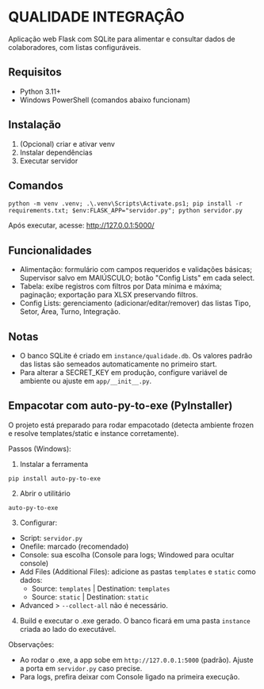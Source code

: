 # QUALIDADE INTEGRAÇÂO

Aplicação web Flask com SQLite para alimentar e consultar dados de colaboradores, com listas configuráveis.

## Requisitos
- Python 3.11+
- Windows PowerShell (comandos abaixo funcionam)

## Instalação
1. (Opcional) criar e ativar venv
2. Instalar dependências
3. Executar servidor

## Comandos
```
python -m venv .venv; .\.venv\Scripts\Activate.ps1; pip install -r requirements.txt; $env:FLASK_APP="servidor.py"; python servidor.py
```

Após executar, acesse: http://127.0.0.1:5000/

## Funcionalidades
- Alimentação: formulário com campos requeridos e validações básicas; Supervisor salvo em MAIÚSCULO; botão "Config Lists" em cada select.
- Tabela: exibe registros com filtros por Data mínima e máxima; paginação; exportação para XLSX preservando filtros.
- Config Lists: gerenciamento (adicionar/editar/remover) das listas Tipo, Setor, Área, Turno, Integração.

## Notas
- O banco SQLite é criado em `instance/qualidade.db`. Os valores padrão das listas são semeados automaticamente no primeiro start.
- Para alterar a SECRET_KEY em produção, configure variável de ambiente ou ajuste em `app/__init__.py`.

## Empacotar com auto-py-to-exe (PyInstaller)
O projeto está preparado para rodar empacotado (detecta ambiente frozen e resolve templates/static e instance corretamente).

Passos (Windows):
1) Instalar a ferramenta
```
pip install auto-py-to-exe
```
2) Abrir o utilitário
```
auto-py-to-exe
```
3) Configurar:
- Script: `servidor.py`
- Onefile: marcado (recomendado)
- Console: sua escolha (Console para logs; Windowed para ocultar console)
- Add Files (Additional Files): adicione as pastas `templates` e `static` como dados:
	- Source: `templates`  | Destination: `templates`
	- Source: `static`     | Destination: `static`
- Advanced > `--collect-all` não é necessário.

4) Build e executar o .exe gerado. O banco ficará em uma pasta `instance` criada ao lado do executável.

Observações:
- Ao rodar o .exe, a app sobe em `http://127.0.0.1:5000` (padrão). Ajuste a porta em `servidor.py` caso precise.
- Para logs, prefira deixar com Console ligado na primeira execução.
